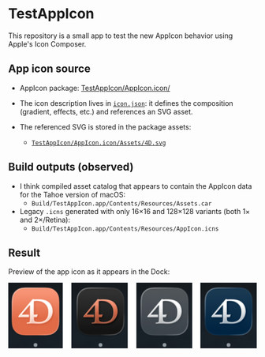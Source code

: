 # TestAppIcon

This repository is a small app to test the new AppIcon behavior using Apple's Icon Composer.

## App icon source

- AppIcon package: [TestAppIcon/AppIcon.icon/](TestAppIcon/AppIcon.icon/)

- The icon description lives in [`icon.json`](TestAppIcon/AppIcon.icon/icon.json): it defines the composition (gradient, effects, etc.) and references an SVG asset.
- The referenced SVG is stored in the package assets:
  - [`TestAppIcon/AppIcon.icon/Assets/4D.svg`](TestAppIcon/AppIcon.icon/Assets/4D.svg)

## Build outputs (observed)

- I think compiled asset catalog that appears to contain the AppIcon data for the Tahoe version of macOS:
  - `Build/TestAppIcon.app/Contents/Resources/Assets.car`
- Legacy `.icns` generated with only 16×16 and 128×128 variants (both 1× and 2×/Retina):
  - `Build/TestAppIcon.app/Contents/Resources/AppIcon.icns`

## Result

Preview of the app icon as it appears in the Dock:

![Dock preview](dock.png)
